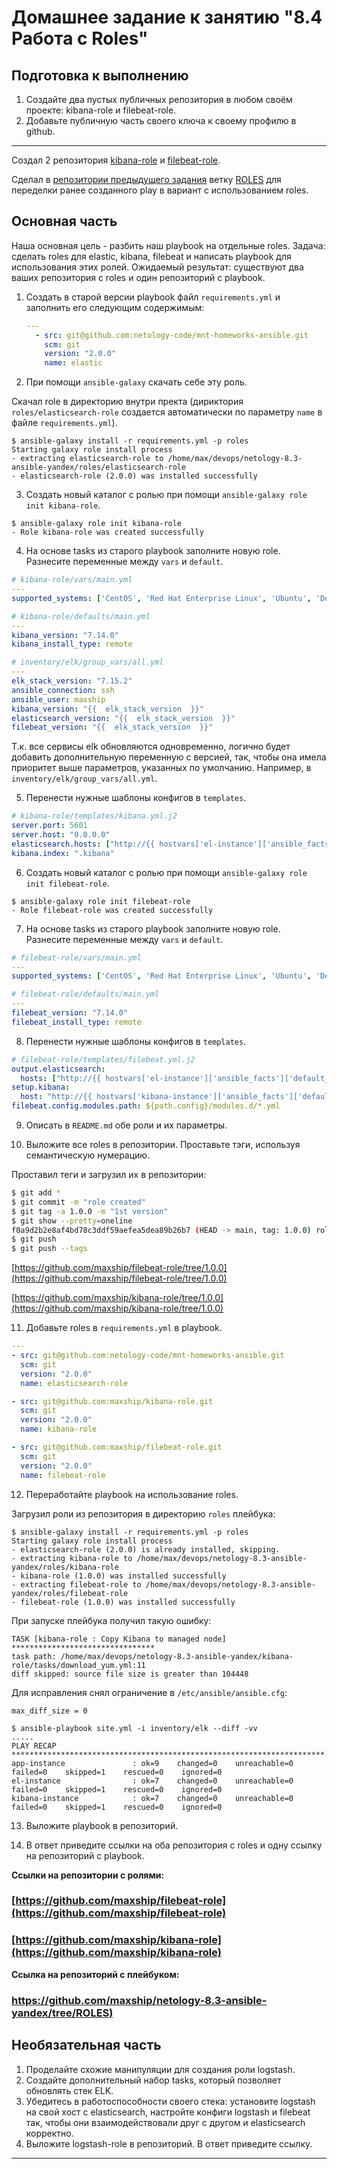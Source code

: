 # Домашнее задание к занятию "8.4 Работа с Roles"

## Подготовка к выполнению
1. Создайте два пустых публичных репозитория в любом своём проекте: kibana-role и filebeat-role.
2. Добавьте публичную часть своего ключа к своему профилю в github.

---

Создал 2 репозитория [kibana-role](https://github.com/maxship/kibana-role) и [filebeat-role](https://github.com/maxship/filebeat-role).

Сделал в [репозитории предыдущего задания](https://github.com/maxship/netology-8.3-ansible-yandex) ветку [ROLES](https://github.com/maxship/netology-8.3-ansible-yandex/tree/ROLES) для переделки ранее созданного play в вариант с использованием roles.

## Основная часть

Наша основная цель - разбить наш playbook на отдельные roles. Задача: сделать roles для elastic, kibana, filebeat и написать playbook для использования этих ролей. Ожидаемый результат: существуют два ваших репозитория с roles и один репозиторий с playbook.

1. Создать в старой версии playbook файл `requirements.yml` и заполнить его следующим содержимым:
   ```yaml
   ---
     - src: git@github.com:netology-code/mnt-homeworks-ansible.git
       scm: git
       version: "2.0.0"
       name: elastic 
   ```
2. При помощи `ansible-galaxy` скачать себе эту роль.

Скачал role в директорию внутри пректа (дириктория `roles/elasticsearch-role` создается автоматически по параметру `name` в файле `requirements.yml`).
```
$ ansible-galaxy install -r requirements.yml -p roles
Starting galaxy role install process
- extracting elasticsearch-role to /home/max/devops/netology-8.3-ansible-yandex/roles/elasticsearch-role
- elasticsearch-role (2.0.0) was installed successfully
```

3. Создать новый каталог с ролью при помощи `ansible-galaxy role init kibana-role`.

```
$ ansible-galaxy role init kibana-role
- Role kibana-role was created successfully
```

4. На основе tasks из старого playbook заполните новую role. Разнесите переменные между `vars` и `default`. 

```yml
# kibana-role/vars/main.yml
---
supported_systems: ['CentOS', 'Red Hat Enterprise Linux', 'Ubuntu', 'Debian']

# kibana-role/defaults/main.yml
---
kibana_version: "7.14.0"
kibana_install_type: remote

# inventory/elk/group_vars/all.yml
---
elk_stack_version: "7.15.2"
ansible_connection: ssh
ansible_user: maxship
kibana_version: "{{  elk_stack_version  }}"
elasticsearch_version: "{{  elk_stack_version  }}"
filebeat_version: "{{  elk_stack_version  }}"
```
Т.к. все сервисы elk обновляются одновременно, логично будет добавить дополнительную переменную с версией, так, чтобы она имела приоритет выше параметров, указанных по умолчанию. Например, в `inventory/elk/group_vars/all.yml`.

5. Перенести нужные шаблоны конфигов в `templates`.

```yml
# kibana-role/templates/kibana.yml.j2
server.port: 5601
server.host: "0.0.0.0"
elasticsearch.hosts: ["http://{{ hostvars['el-instance']['ansible_facts']['default_ipv4']['address'] }}:9200"]
kibana.index: ".kibana"
```

6. Создать новый каталог с ролью при помощи `ansible-galaxy role init filebeat-role`.

```
$ ansible-galaxy role init filebeat-role
- Role filebeat-role was created successfully
```

7. На основе tasks из старого playbook заполните новую role. Разнесите переменные между `vars` и `default`. 

```yml
# filebeat-role/vars/main.yml
---
supported_systems: ['CentOS', 'Red Hat Enterprise Linux', 'Ubuntu', 'Debian']

# filebeat-role/defaults/main.yml
---
filebeat_version: "7.14.0"
filebeat_install_type: remote
```

8. Перенести нужные шаблоны конфигов в `templates`.

```yml
# filebeat-role/templates/filebeat.yml.j2
output.elasticsearch:
  hosts: ["http://{{ hostvars['el-instance']['ansible_facts']['default_ipv4']['address'] }}:9200"]
setup.kibana:
  host: "http://{{ hostvars['kibana-instance']['ansible_facts']['default_ipv4']['address'] }}:5601"
filebeat.config.modules.path: ${path.config}/modules.d/*.yml
```

9. Описать в `README.md` обе роли и их параметры.


10. Выложите все roles в репозитории. Проставьте тэги, используя семантическую нумерацию.

Проставил теги и загрузил их в репозитории:

```sh
$ git add *
$ git commit -m "role created"
$ git tag -a 1.0.0 -m "1st version"
$ git show --pretty=oneline
f0a9d2b2e8af4bd78c3ddf59aefea5dea89b26b7 (HEAD -> main, tag: 1.0.0) role created
$ git push
$ git push --tags
```

[https://github.com/maxship/filebeat-role/tree/1.0.0](https://github.com/maxship/filebeat-role/tree/1.0.0)

[https://github.com/maxship/kibana-role/tree/1.0.0](https://github.com/maxship/kibana-role/tree/1.0.0)


11.  Добавьте roles в `requirements.yml` в playbook.

```yml
---
- src: git@github.com:netology-code/mnt-homeworks-ansible.git
  scm: git
  version: "2.0.0"
  name: elasticsearch-role

- src: git@github.com:maxship/kibana-role.git
  scm: git
  version: "2.0.0"
  name: kibana-role

- src: git@github.com:maxship/filebeat-role.git
  scm: git
  version: "2.0.0"
  name: filebeat-role
```

12.  Переработайте playbook на использование roles.

Загрузил роли из репозитория в директорию `roles` плейбука:

```
$ ansible-galaxy install -r requirements.yml -p roles
Starting galaxy role install process
- elasticsearch-role (2.0.0) is already installed, skipping.
- extracting kibana-role to /home/max/devops/netology-8.3-ansible-yandex/roles/kibana-role
- kibana-role (1.0.0) was installed successfully
- extracting filebeat-role to /home/max/devops/netology-8.3-ansible-yandex/roles/filebeat-role
- filebeat-role (1.0.0) was installed successfully
```

При запуске плейбука получил такую ошибку:

```
TASK [kibana-role : Copy Kibana to managed node] ********************************
task path: /home/max/devops/netology-8.3-ansible-yandex/kibana-role/tasks/download_yum.yml:11
diff skipped: source file size is greater than 104448
```
Для исправления снял ограничение в `/etc/ansible/ansible.cfg`:
```
max_diff_size = 0 
```
```
$ ansible-playbook site.yml -i inventory/elk --diff -vv
.....
PLAY RECAP **********************************************************************
app-instance               : ok=9    changed=0    unreachable=0    failed=0    skipped=1    rescued=0    ignored=0   
el-instance                : ok=7    changed=0    unreachable=0    failed=0    skipped=1    rescued=0    ignored=0   
kibana-instance            : ok=7    changed=0    unreachable=0    failed=0    skipped=1    rescued=0    ignored=0 
```

13. Выложите playbook в репозиторий.


14. В ответ приведите ссылки на оба репозитория с roles и одну ссылку на репозиторий с playbook.

**Ссылки на репозитории с ролями:**

### [https://github.com/maxship/filebeat-role](https://github.com/maxship/filebeat-role)

### [https://github.com/maxship/kibana-role](https://github.com/maxship/kibana-role)

**Ссылка на репозиторий с плейбуком:**

### [https://github.com/maxship/netology-8.3-ansible-yandex/tree/ROLES)](https://github.com/maxship/netology-8.3-ansible-yandex/tree/ROLES)


## Необязательная часть

1. Проделайте схожие манипуляции для создания роли logstash.
2. Создайте дополнительный набор tasks, который позволяет обновлять стек ELK.
3. Убедитесь в работоспособности своего стека: установите logstash на свой хост с elasticsearch, настройте конфиги logstash и filebeat так, чтобы они взаимодействовали друг с другом и elasticsearch корректно.
4. Выложите logstash-role в репозиторий. В ответ приведите ссылку.

---


